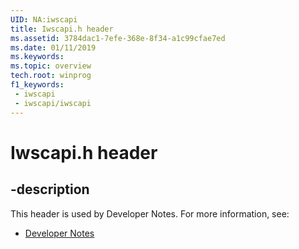 ```yaml
---
UID: NA:iwscapi
title: Iwscapi.h header
ms.assetid: 3784dac1-7efe-368e-8f34-a1c99cfae7ed
ms.date: 01/11/2019
ms.keywords: 
ms.topic: overview
tech.root: winprog
f1_keywords:
 - iwscapi
 - iwscapi/iwscapi
---
```


# Iwscapi.h header


## -description

This header is used by Developer Notes. For more information, see:

- [Developer Notes](../_winprog/index.md)

